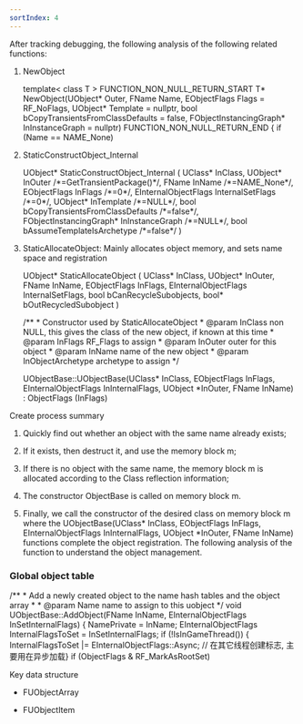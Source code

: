 ```yaml
---
sortIndex: 4
---
```


After tracking debugging, the following analysis of the following related functions:

1. NewObject

   template&lt; class T > FUNCTION_NON_NULL_RETURN_START T\* NewObject(UObject\* Outer, FName Name, EObjectFlags Flags = RF_NoFlags, UObject\* Template = nullptr, bool bCopyTransientsFromClassDefaults = false, FObjectInstancingGraph\* InInstanceGraph = nullptr) FUNCTION_NON_NULL_RETURN_END { if (Name == NAME_None)



2. StaticConstructObject_Internal

   UObject\* StaticConstructObject_Internal ( UClass\* InClass, UObject\* InOuter /\*=GetTransientPackage()\*/, FName InName /\*=NAME_None\*/, EObjectFlags InFlags /\*=0\*/, EInternalObjectFlags InternalSetFlags /\*=0\*/, UObject\* InTemplate /\*=NULL\*/, bool bCopyTransientsFromClassDefaults /\*=false\*/, FObjectInstancingGraph\* InInstanceGraph /\*=NULL\*/, bool bAssumeTemplateIsArchetype /\*=false\*/ )

   

3. StaticAllocateObject: Mainly allocates object memory, and sets name space and registration

   UObject\* StaticAllocateObject ( UClass\* InClass, UObject\* InOuter, FName InName, EObjectFlags InFlags, EInternalObjectFlags InternalSetFlags, bool bCanRecycleSubobjects, bool\* bOutRecycledSubobject )

   

   /\*\* * Constructor used by StaticAllocateObject * @param InClass non NULL, this gives the class of the new object, if known at this time * @param InFlags RF_Flags to assign * @param InOuter outer for this object * @param InName name of the new object * @param InObjectArchetype archetype to assign \*/

   

   UObjectBase::UObjectBase(UClass* InClass, EObjectFlags InFlags, EInternalObjectFlags InInternalFlags, UObject *InOuter, FName InName) : ObjectFlags (InFlags)



Create process summary

1. Quickly find out whether an object with the same name already exists;

1. If it exists, then destruct it, and use the memory block m;

1. If there is no object with the same name, the memory block m is allocated according to the Class reflection information;

1. The constructor ObjectBase is called on memory block m.

1. Finally, we call the constructor of the desired class on memory block m where the UObjectBase(UClass\* InClass, EObjectFlags InFlags, EInternalObjectFlags InInternalFlags, UObject \*InOuter, FName InName) functions complete the object registration. The following analysis of the function to understand the object management.

### **Global object table**

/\*\* \* Add a newly created object to the name hash tables and the object array \* \* @param Name name to assign to this uobject \*/ void UObjectBase::AddObject(FName InName, EInternalObjectFlags InSetInternalFlags) { NamePrivate = InName; EInternalObjectFlags InternalFlagsToSet = InSetInternalFlags; if (!IsInGameThread()) { InternalFlagsToSet |= EInternalObjectFlags::Async; // 在其它线程创建标志, 主要用在异步加载} if (ObjectFlags & RF_MarkAsRootSet)

Key data structure

- FUObjectArray

- FUObjectItem
